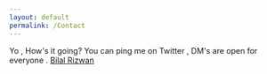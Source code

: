 ```yaml
---
layout: default
permalink: /Contact
---
```


Yo , How's it going? 
You can ping me on Twitter , DM's are open for everyone .
[Bilal Rizwan](https://www.twitter.com/th3_3inst3in)